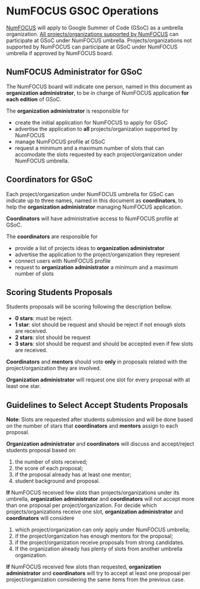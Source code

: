 # NumFOCUS GSOC Operations

[NumFOCUS](http://numfocus.org/)
will apply to Google Summer of Code (GSoC)
as a umbrella organization.
[All projects/organizations supported by NumFOCUS](http://numfocus.org/projects/)
can participate at GSoC under NumFOCUS umbrella.
Projects/organizations not supported by NumFOCUS
can participate at GSoC under NumFOCUS umbrella
if approved by NumFOCUS board.

## NumFOCUS Administrator for GSoC

The NumFOCUS board will indicate one person,
named in this document as **organization administrator**,
to be in charge of NumFOCUS application **for each edition** of GSoC.

The **organization administrator** is responsible for

-   create the initial application for NumFOCUS to apply for GSoC
-   advertise the application to **all** projects/organization supported
    by NumFOCUS
-   manage NumFOCUS profile at GSoC
-   request a minimum and a maximum number of slots
    that can accomodate the slots requested by each project/organization
    under NumFOCUS umbrella.

## Coordinators for GSoC

Each project/organization under NumFOCUS umbrella for GSoC
can indicate up to three names,
named in this document as **coordinators**,
to help the **organization administrator** managing NumFOCUS application.

**Coordinators** will have administrative access to
NumFOCUS profile at GSoC.

The **coordinators** are responsible for

-   provide a list of projects ideas to **organization administrator**
-   advertise the application to the project/organization they represent
-   connect users with NumFOCUS profile
-   request to **organization administrator** a minimum and a maximum number of
    slots

## Scoring Students Proposals

Students proposals will be scoring following the description bellow.

-   **0 stars**: must be reject.
-   **1 star**: slot should be request and should be reject if not enough slots are received.
-   **2 stars**: slot should be request
-   **3 stars**: slot should be request and should be accepted even if few slots are received.

**Coordinators** and **mentors** should vote **only** in proposals
related with the project/organization they are involved.

**Organization administrator** will request one slot for every
proposal with at least one star.

## Guidelines to Select Accept Students Proposals

**Note**: Slots are requested after students submission
and will be done based on the number of stars that
**coordinators** and **mentors** assign to each proposal.

**Organization administrator** and **coordinators** will
discuss and accept/reject students proposal based on:

1.  the number of slots received;
2.  the score of each proposal;
3.  if the proposal already has at least one mentor;
4.  student background and proposal.

**If** NumFOCUS received few slots than projects/organizations
under its umbrella,  **organization administrator** and
**coordinators** will not accept more than one proposal
per project/organization. For decide which projects/organizations
receive one slot, **organization administrator** and **coordinators**
will considere

1.  which project/organization can only apply under NumFOCUS umbrella;
2.  if the project/organization has enough mentors for the proposal;
3.  if the project/organization receive proposals from strong candidates.
4.  If the organization already has plenty of slots from another umbrella
    organization.

**If** NumFOCUS received few slots than requested,
**organization administrator** and **coordinators**
will try to accept at least one proposal per project/organization
considering the same items from the previous case.
